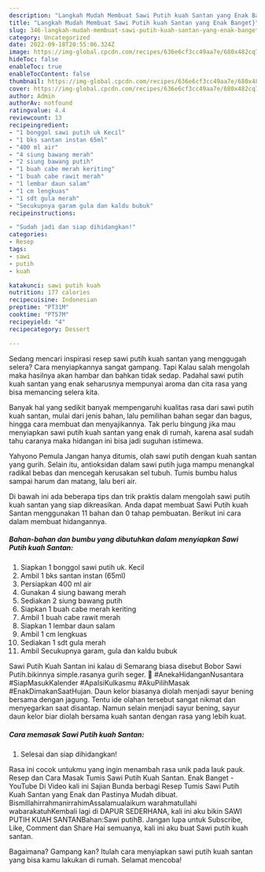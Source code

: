 ```yaml
---
description: "Langkah Mudah Membuat Sawi Putih kuah Santan yang Enak Banget}"
title: "Langkah Mudah Membuat Sawi Putih kuah Santan yang Enak Banget}"
slug: 346-langkah-mudah-membuat-sawi-putih-kuah-santan-yang-enak-banget
category: Uncategorized
date: 2022-09-18T20:55:06.324Z
image: https://img-global.cpcdn.com/recipes/636e6cf3cc49aa7e/680x482cq70/sawi-putih-kuah-santan-foto-resep-utama.jpg
hideToc: false
enableToc: true
enableTocContent: false
thumbnail: https://img-global.cpcdn.com/recipes/636e6cf3cc49aa7e/680x482cq70/sawi-putih-kuah-santan-foto-resep-utama.jpg
cover: https://img-global.cpcdn.com/recipes/636e6cf3cc49aa7e/680x482cq70/sawi-putih-kuah-santan-foto-resep-utama.jpg
author: Admin
authorAv: notfound
ratingvalue: 4.4
reviewcount: 13
recipeingredient:
- "1 bonggol sawi putih uk Kecil"
- "1 bks santan instan 65ml"
- "400 ml air"
- "4 siung bawang merah"
- "2 siung bawang putih"
- "1 buah cabe merah keriting"
- "1 buah cabe rawit merah"
- "1 lembar daun salam"
- "1 cm lengkuas"
- "1 sdt gula merah"
- "Secukupnya garam gula dan kaldu bubuk"
recipeinstructions:

- "Sudah jadi dan siap dihidangkan!"
categories:
- Resep
tags:
- sawi
- putih
- kuah

katakunci: sawi putih kuah 
nutrition: 177 calories
recipecuisine: Indonesian
preptime: "PT31M"
cooktime: "PT57M"
recipeyield: "4"
recipecategory: Dessert

---
```



Sedang mencari inspirasi resep sawi putih kuah santan yang menggugah selera? Cara menyiapkannya sangat gampang. Tapi Kalau salah mengolah maka hasilnya akan hambar dan bahkan tidak sedap. Padahal sawi putih kuah santan yang enak seharusnya mempunyai aroma dan cita rasa yang bisa memancing selera kita.


Banyak hal yang sedikit banyak mempengaruhi kualitas rasa dari sawi putih kuah santan, mulai dari jenis bahan, lalu pemilihan bahan segar dan bagus, hingga cara membuat dan menyajikannya. Tak perlu bingung jika mau menyiapkan sawi putih kuah santan yang enak di rumah, karena asal sudah tahu caranya maka hidangan ini bisa jadi suguhan istimewa.

Yahyono Pemula Jangan hanya ditumis, olah sawi putih dengan kuah santan yang gurih. Selain itu, antioksidan dalam sawi putih juga mampu menangkal radikal bebas dan mencegah kerusakan sel tubuh. Tumis bumbu halus sampai harum dan matang, lalu beri air.


Di bawah ini ada beberapa tips dan trik praktis dalam mengolah sawi putih kuah santan yang siap dikreasikan. Anda dapat membuat Sawi Putih kuah Santan menggunakan 11 bahan dan 0 tahap pembuatan. Berikut ini cara dalam membuat hidangannya.

<!--inarticleads1-->

##### Bahan-bahan dan bumbu yang dibutuhkan dalam menyiapkan Sawi Putih kuah Santan:

1. Siapkan 1 bonggol sawi putih uk. Kecil
1. Ambil 1 bks santan instan (65ml)
1. Persiapkan 400 ml air
1. Gunakan 4 siung bawang merah
1. Sediakan 2 siung bawang putih
1. Siapkan 1 buah cabe merah keriting
1. Ambil 1 buah cabe rawit merah
1. Siapkan 1 lembar daun salam
1. Ambil 1 cm lengkuas
1. Sediakan 1 sdt gula merah
1. Ambil Secukupnya garam, gula dan kaldu bubuk


Sawi Putih Kuah Santan ini kalau di Semarang biasa disebut Bobor Sawi Putih.bikinnya simple.rasanya gurih seger. 🍲 #AnekaHidanganNusantara #SiapMasukKalender #ApaIsiKulkasmu #AkuPilihMasak #EnakDimakanSaatHujan. Daun kelor biasanya diolah menjadi sayur bening bersama dengan jagung. Tentu ide olahan tersebut sangat nikmat dan menyegarkan saat disantap. Namun selain menjadi sayur bening, sayur daun kelor biar diolah bersama kuah santan dengan rasa yang lebih kuat. 

<!--inarticleads2-->

##### Cara memasak Sawi Putih kuah Santan:


1. Selesai dan siap dihidangkan!

Rasa ini cocok untukmu yang ingin menambah rasa unik pada lauk pauk. Resep dan Cara Masak Tumis Sawi Putih Kuah Santan. Enak Banget - YouTube Di Video kali ini Sajian Bunda berbagi Resep Tumis Sawi Putih Kuah Santan yang Enak dan Pastinya Mudah dibuat. BismillahirrahmanirrahimAssalamualaikum warahmatullahi wabarakatuhKembali lagi di DAPUR SEDERHANA, kali ini aku bikin SAWI PUTIH KUAH SANTANBahan:Sawi putihB. Jangan lupa untuk Subscribe, Like, Comment dan Share ️️Hai semuanya, kali ini aku buat Sawi putih kuah santan. 

Bagaimana? Gampang kan? Itulah cara menyiapkan sawi putih kuah santan yang bisa kamu lakukan di rumah. Selamat mencoba!

